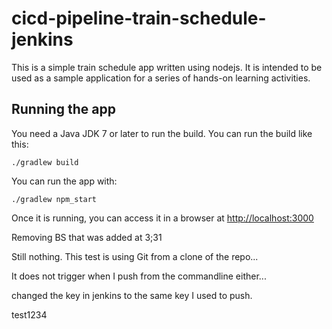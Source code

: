 # cicd-pipeline-train-schedule-jenkins

This is a simple train schedule app written using nodejs. It is intended to be used as a sample application for a series of hands-on learning activities.

## Running the app

You need a Java JDK 7 or later to run the build. You can run the build like this:

    ./gradlew build

You can run the app with:

    ./gradlew npm_start

Once it is running, you can access it in a browser at [http://localhost:3000](http://localhost:3000)

Removing BS that was added at 3;31

Still nothing. This test is using Git from a clone of the repo...

It does not trigger when I push from the commandline either...

changed the key in jenkins to the same key I used to push.

test1234
